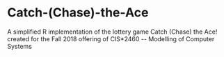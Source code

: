 # Catch-(Chase)-the-Ace
A simplified R implementation of the lottery game Catch (Chase) the Ace! created for the Fall 2018 offering of CIS*2460 -- Modelling of Computer Systems
